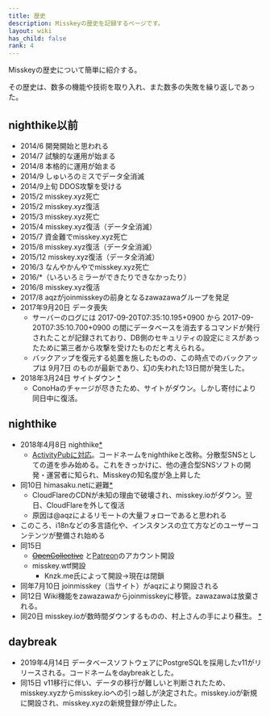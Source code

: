 ```yaml
---
title: 歴史
description: Misskeyの歴史を記録するページです。
layout: wiki
has_child: false
rank: 4
---
```

Misskeyの歴史について簡単に紹介する。

その歴史は、数多の機能や技術を取り入れ、また数多の失敗を繰り返しであった。

## nighthike以前

- 2014/6 開発開始と思われる
- 2014/7 試験的な運用が始まる
- 2014/8 本格的に運用が始まる
- 2014/9 しゅいろのミスでデータ全消滅
- 2014/9上旬 DDOS攻撃を受ける
- 2015/2 misskey.xyz死亡
- 2015/2 misskey.xyz復活
- 2015/3 misskey.xyz死亡
- 2015/4 misskey.xyz復活（データ全消滅）
- 2015/7 資金難でmisskey.xyz死亡
- 2015/8 misskey.xyz復活（データ全消滅）
- 2015/12 misskey.xyz復活（データ全消滅）
- 2016/3 なんやかんやでmisskey.xyz死亡
- 2016/*（いろいろミラーができたりできなかったり）
- 2016/8 misskey.xyz復活
- 2017/8 aqzがjoinmisskeyの前身となるzawazawaグループを発足
- 2017年9月20日 データ喪失
  - サーバーのログには 2017-09-20T07:35:10.195+0900 から 2017-09-20T07:35:10.700+0900 の間にデータベースを消去するコマンドが発行されたことが記録されており、DB側のセキュリティの設定にミスがあったために第三者から攻撃を受けたものだと考えられる。
  - バックアップを復元する処置を施したものの、この時点でのバックアップは 9月7日 のものが最新であり、幻の失われた13日間が発生した。
- 2018年3月24日 サイトダウン [*](https://twitter.com/syuilo/status/977270402786344960)
  - ConoHaのチャージが尽きたため、サイトがダウン。しかし寄付により同日中に復活。

## nighthike
- 2018年4月8日 nighthike[*](https://twitter.com/misskey_io/status/982910410461343745)
  - [ActivityPubに対応](https://zawazawa.jp/misskey/topic/2/30)。コードネームをnighthikeと改称。分散型SNSとしての道を歩み始める。これをきっかけに、他の連合型SNSソフトの開発・運営者に知られ、Misskeyの知名度が急上昇した
- 同10日 himasaku.netに避難[*](https://twitter.com/syuilo/status/983634753977909253)
  - CloudFlareのCDNが未知の理由で破壊され、misskey.ioがダウン。翌日、CloudFlareを外して復活
  - 原因は@aqzによるリモートの大量フォローであると思われる
- このころ、i18nなどの多言語化や、インスタンスの立て方などのユーザーコンテンツが整備され始める
- 同15日
  - ~~[OpenCollective](https://opencollective.com/misskey)~~ と[Patreon](https://www.patreon.com/syuilo)のアカウント開設
  - misskey.wtf開設
    * Knzk.me氏によって開設→現在は閉鎖
- 同年7月10日 joinmisskey（当サイト）がaqzにより開設される
- 同12日 Wiki機能をzawazawaからjoinmisskeyに移管。zawazawaは放棄される。
- 同20日 misskey.ioが数時間ダウンするものの、村上さんの手により蘇生。 [*](https://join.misskey.page/ja/blog/2018/08/20_2_ddos/)

## daybreak
- 2019年4月14日 データベースソフトウェアにPostgreSQLを採用したv11がリリースされる。コードネームをdaybreakとした。
- 同15日 v11移行に伴い、データの移行が難しいと判断されたため、misskey.xyzからmisskey.ioへの引っ越しが決定された。misskey.ioが新規に開設され、misskey.xyzの新規登録が停止した。
